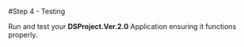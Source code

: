 #Step 4 - Testing

Run and test your <c1><b>DSProject.Ver.2.0</b></c1> Application ensuring it functions properly.